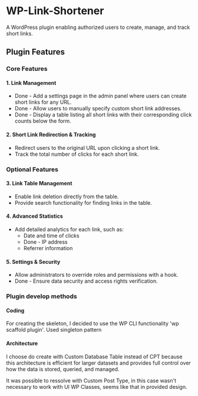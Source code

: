 # WP-Link-Shortener
A WordPress plugin enabling authorized users to create, manage, and track short links.

## Plugin Features

### Core Features
#### 1. Link Management
- Done - Add a settings page in the admin panel where users can create short links for any URL.
- Done - Allow users to manually specify custom short link addresses.
- Done - Display a table listing all short links with their corresponding click counts below the form.

#### 2. Short Link Redirection & Tracking
- Redirect users to the original URL upon clicking a short link.
- Track the total number of clicks for each short link.

### Optional Features
#### 3. Link Table Management
- Enable link deletion directly from the table.
- Provide search functionality for finding links in the table.

#### 4. Advanced Statistics
- Add detailed analytics for each link, such as:
    - Date and time of clicks
    - Done - IP address
    - Referrer information

#### 5. Settings & Security
- Allow administrators to override roles and permissions with a hook.
- Done - Ensure data security and access rights verification.


### Plugin develop methods
#### Coding
For creating the skeleton, I decided to use the WP CLI functionality 'wp scaffold plugin'.
Used singleton pattern

#### Architecture
I choose do create with Custom Database Table instead of CPT because this architecture is efficient for larger datasets and provides full control over how the data is stored, queried, and managed.


It was possible to ressolve with Custom Post Type, in this case wasn't necessary to work with UI WP Classes, seems like that in provided design.





